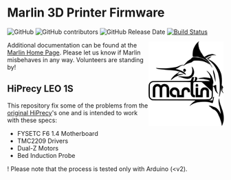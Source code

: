 # Marlin 3D Printer Firmware

![GitHub](https://img.shields.io/github/license/marlinfirmware/marlin.svg)
![GitHub contributors](https://img.shields.io/github/contributors/marlinfirmware/marlin.svg)
![GitHub Release Date](https://img.shields.io/github/release-date/marlinfirmware/marlin.svg)
[![Build Status](https://github.com/MarlinFirmware/Marlin/workflows/CI/badge.svg?branch=bugfix-2.0.x)](https://github.com/MarlinFirmware/Marlin/actions)

<img align="right" width=175 src="buildroot/share/pixmaps/logo/marlin-250.png" />

Additional documentation can be found at the [Marlin Home Page](http://marlinfw.org/).
Please let us know if Marlin misbehaves in any way. Volunteers are standing by!

## HiPrecy LEO 1S

This repository fix some of the problems from the [original HiPrecy](https://github.com/HiPrecy)'s one and is intended to work with these specs:

* FYSETC F6 1.4 Motherboard
* TMC2209 Drivers
* Dual-Z Motors
* Bed Induction Probe

! Please note that the process is tested only with Arduino (<v2).